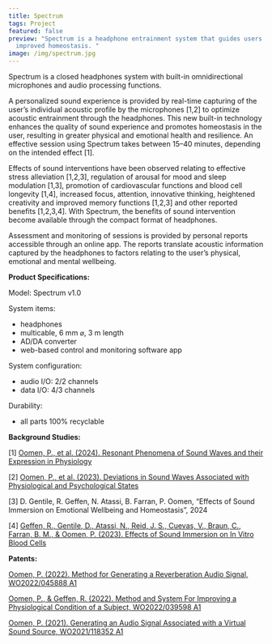 ```yaml
---
title: Spectrum
tags: Project
featured: false
preview: "Spectrum is a headphone entrainment system that guides users to
  improved homeostasis. "
image: /img/spectrum.jpg
---
```

Spectrum is a closed headphones system with built-in omnidirectional microphones and audio processing functions. 

A personalized sound experience is provided by real-time capturing of the user’s individual acoustic profile by the microphones \[1,2] to optimize acoustic entrainment through the headphones. This new built-in technology enhances the quality of sound experience and promotes homeostasis in the user, resulting in greater physical and emotional health and resilience. An effective session using Spectrum takes between 15–40 minutes, depending on the intended effect \[1]. 

Effects of sound interventions have been observed relating to effective stress alleviation \[1,2,3], regulation of arousal for mood and sleep modulation \[1,3], promotion of cardiovascular functions and blood cell longevity \[1,4], increased focus, attention, innovative thinking, heightened creativity and improved memory functions \[1,2,3] and other reported benefits \[1,2,3,4]. With Spectrum, the benefits of sound intervention become available through the compact format of headphones.

Assessment and monitoring of sessions is provided by personal reports accessible through an online app. The reports translate acoustic information captured by the headphones to factors relating to the user’s physical, emotional and mental wellbeing.

**Product Specifications:**

Model: Spectrum v1.0

System items: 

* headphones 
* multicable, 6 mm ⌀, 3 m length
* AD/DA converter
* web-based control and monitoring software app 

System configuration:

* audio I/O: 2/2 channels
* data I/O: 4/3 channels

Durability:

* all parts 100% recyclable

**Background Studies:** 

\[1] [Oomen, P., et al. (2024). Resonant Phenomena of Sound Waves and their Expression in Physiology](https://doi.org/10.13140/RG.2.2.29100.88963) 

\[2] [Oomen, P., et al. (2023). Deviations in Sound Waves Associated with Physiological and Psychological States](https://doi.org/10.31219/osf.io/dt2wp)

\[3] D. Gentile, R. Geffen, N. Atassi, B. Farran, P. Oomen, “Effects of Sound Immersion on Emotional Wellbeing and Homeostasis”, 2024

\[4] [Geffen, R., Gentile, D., Atassi, N., Reid, J. S., Cuevas, V., Braun, C., Farran, B. M., & Oomen, P. (2023). Effects of Sound Immersion on In Vitro Blood Cells](https://doi.org/10.31219/osf.io/b4gs6)

**Patents:** 

[Oomen, P. (2022). Method for Generating a Reverberation Audio Signal, WO2022/045888 A1](https://osf.io/dj7x9)

[Oomen, P., & Geffen, R. (2022). Method and System For Improving a Physiological Condition of a Subject, WO2022/039598 A1](https://osf.io/e7g8k)

[Oomen, P. (2021). Generating an Audio Signal Associated with a Virtual Sound Source, WO2021/118352 A1](https://osf.io/j8k2f)
